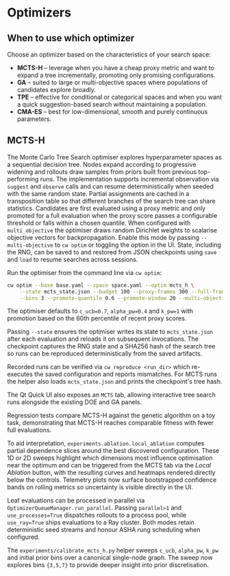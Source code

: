 # Optimizers

## When to use which optimizer

Choose an optimizer based on the characteristics of your search space:

- **MCTS-H** – leverage when you have a cheap proxy metric and want to expand a
  tree incrementally, promoting only promising configurations.
- **GA** – suited to large or multi-objective spaces where populations of
  candidates explore broadly.
- **TPE** – effective for conditional or categorical spaces and when you want a
  quick suggestion-based search without maintaining a population.
- **CMA-ES** – best for low-dimensional, smooth and purely continuous
  parameters.

## MCTS-H

The Monte Carlo Tree Search optimiser explores hyperparameter spaces as a
sequential decision tree. Nodes expand according to progressive widening and
rollouts draw samples from priors built from previous top-performing runs.
The implementation supports incremental observation via ``suggest`` and
``observe`` calls and can resume deterministically when seeded with the same
random state. Partial assignments are cached in a transposition table so that
different branches of the search tree can share statistics. Candidates are
first evaluated using a proxy metric and only promoted for a full evaluation
when the proxy score passes a configurable threshold or falls within a chosen
quantile. When configured with ``multi_objective`` the optimiser draws random
Dirichlet weights to scalarise objective vectors for backpropagation. Enable
this mode by passing ``--multi-objective`` to ``cw optim`` or toggling the
option in the UI.
State, including the RNG, can be saved to and restored from JSON checkpoints
using ``save`` and ``load`` to resume searches across sessions.

Run the optimiser from the command line via ``cw optim``:

```bash
cw optim --base base.yaml --space space.yaml --optim mcts_h \
    --state mcts_state.json --budget 100 --proxy-frames 300 --full-frames 3000 \
    --bins 3 --promote-quantile 0.6 --promote-window 20 --multi-objective
```

The optimiser defaults to ``c_ucb=0.7``, ``alpha_pw=0.4`` and ``k_pw=1`` with
promotion based on the 60th percentile of recent proxy scores.

Passing ``--state`` ensures the optimiser writes its state to ``mcts_state.json``
after each evaluation and reloads it on subsequent invocations. The checkpoint
captures the RNG state and a SHA256 hash of the search tree so runs can be
reproduced deterministically from the saved artifacts.

Recorded runs can be verified via ``cw reproduce <run_dir>`` which re-executes
the saved configuration and reports mismatches. For MCTS runs the helper also
loads ``mcts_state.json`` and prints the checkpoint's tree hash.

The Qt Quick UI also exposes an ``MCTS`` tab, allowing interactive tree search runs alongside the existing DOE and GA panels.

Regression tests compare MCTS-H against the genetic algorithm on a toy task,
demonstrating that MCTS-H reaches comparable fitness with fewer full
evaluations.

To aid interpretation, ``experiments.ablation.local_ablation`` computes
partial dependence slices around the best discovered configuration. These
1D or 2D sweeps highlight which dimensions most influence optimisation near
the optimum and can be triggered from the MCTS tab via the *Local Ablation*
button, with the resulting curves and heatmaps rendered directly below the
controls. Telemetry plots now surface bootstrapped confidence bands on rolling
metrics so uncertainty is visible directly in the UI.

Leaf evaluations can be processed in parallel via ``OptimizerQueueManager.run_parallel``.
Passing ``parallel>1`` and ``use_processes=True`` dispatches rollouts to a
process pool, while ``use_ray=True`` ships evaluations to a Ray cluster.
Both modes retain deterministic seed streams and honour ASHA rung scheduling
when configured.

The ``experiments/calibrate_mcts_h.py`` helper sweeps ``c_ucb``, ``alpha_pw``,
``k_pw`` and initial prior bins over a canonical single-node graph. The sweep
now explores bins ``{3,5,7}`` to provide deeper insight into prior
discretisation.
